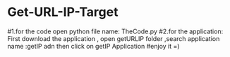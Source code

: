 # Get-URL-IP-Target
#1.for the code open python file name: TheCode.py 
#2.for the application: First download the application , open getURLIP folder ,search application name :getIP adn then click on getIP Application
#enjoy it =)
